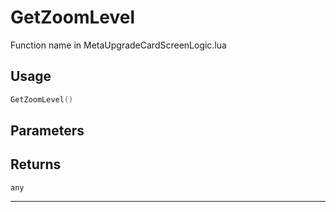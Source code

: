 # GetZoomLevel
Function name in MetaUpgradeCardScreenLogic.lua
## Usage
```lua
GetZoomLevel()
```
## Parameters

## Returns
`any`

---